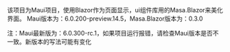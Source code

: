 该项目为Maui项目，使用Blazor作为页面显示，ui组件库用的Masa.Blazor来美化界面。
Maui版本为：6.0.200-preview.14.5，Masa.Blazor版本为：0.3.0

注：Maui最新版为：6.0.300-rc.1，如果项目运行报错，请检查Maui版本是否不一致。新版本的写法可能有变化
